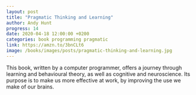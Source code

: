 ```yaml
---
layout: post
title: "Pragmatic Thinking and Learning"
author: Andy Hunt
progress: 14
date: 2020-04-18 12:00:00 +0200
categories: book programming pragmatic
link: https://amzn.to/3bnCLt6
image: /books/images/posts/pragmatic-thinking-and-learning.jpg
---
```


This book, written by a computer programmer, offers a journey through learning and behavioural theory, as well as cognitive and neuroscience. Its purpose is to make us more effective at work, by improving the use we make of our brains.
